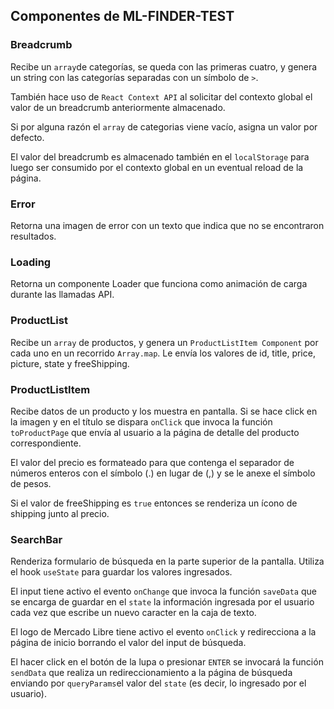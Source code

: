 ## Componentes de ML-FINDER-TEST

### Breadcrumb

Recibe un `array`de categorías, se queda con las primeras cuatro, y genera un string con las categorías separadas con un símbolo de `>`.

También hace uso de `React Context API` al solicitar del contexto global el valor de un breadcrumb anteriormente almacenado.

Si por alguna razón el `array` de categorias viene vacío, asigna un valor por defecto.

El valor del breadcrumb es almacenado también en el `localStorage` para luego ser consumido por el contexto global en un eventual reload de la página.

### Error

Retorna una imagen de error con un texto que indica que no se encontraron resultados.

### Loading

Retorna un componente Loader que funciona como animación de carga durante las llamadas API.

### ProductList

Recibe un `array` de productos, y genera un `ProductListItem Component` por cada uno en un recorrido `Array.map`. Le envía los valores  de id, title, price, picture, state y freeShipping.

### ProductListItem

Recibe datos de un producto y los muestra en pantalla. Si se hace click en la imagen y en el título se dispara `onClick` que invoca la función `toProductPage` que envía al usuario a la página de detalle del producto correspondiente.

El valor del precio es formateado para que contenga el separador de números enteros con el símbolo (.) en lugar de (,) y se le anexe el símbolo de pesos.

Si el valor de freeShipping es `true` entonces se renderiza un ícono de shipping junto al precio.

### SearchBar

Renderiza formulario de búsqueda en la parte superior de la pantalla. Utiliza el hook `useState` para guardar los valores ingresados.

El input tiene activo el evento `onChange` que invoca la función `saveData` que se encarga de guardar en el `state` la información ingresada por el usuario cada vez que escribe un nuevo caracter en la caja de texto.

El logo de Mercado Libre tiene activo el evento `onClick` y redirecciona a la página de inicio borrando el valor del input de búsqueda.

El hacer click en el botón de la lupa o presionar `ENTER` se invocará la función `sendData` que realiza un redireccionamiento a la página de búsqueda enviando por `queryParams`el valor del `state` (es decir, lo ingresado por el usuario).

